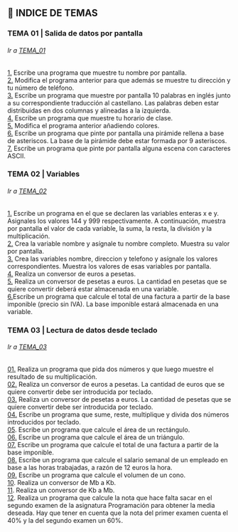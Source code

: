 ## :file_folder: INDICE DE TEMAS

<a name="tema1"/>

### TEMA 01 | Salida de datos por pantalla
###### Ir a [TEMA_01](https://github.com/m0ltr3x/aprende-java-con-m0ltr3x/tree/main/TEMA_01)

[1.](https://github.com/m0ltr3x/aprende-java-con-m0ltr3x/blob/main/TEMA_01/Ejercicio1.java) Escribe una programa que muestre tu nombre por pantalla.  
[2.](https://github.com/m0ltr3x/aprende-java-con-m0ltr3x/blob/main/TEMA_01/ejercicio2.java) Modifica el programa anterior para que además se muestre tu dirección y tu número de teléfono.  
[3.](https://github.com/m0ltr3x/aprende-java-con-m0ltr3x/blob/main/TEMA_01/ejercicio3.java) Escribe un programa que muestre por pantalla 10 palabras en inglés junto a su correspondiente traducción al castellano. Las palabras deben estar
distribuidas en dos columnas y alineadas a la izquierda.  
[4.](https://github.com/m0ltr3x/aprende-java-con-m0ltr3x/blob/main/TEMA_01/ejercicio4.java) Escribe un programa que muestre tu horario de clase.  
[5.](https://github.com/m0ltr3x/aprende-java-con-m0ltr3x/blob/main/TEMA_01/ejercicio5.java) Modifica el programa anterior añadiendo colores.  
[6.](https://github.com/m0ltr3x/aprende-java-con-m0ltr3x/blob/main/TEMA_01/ejercicio6.java) Escribe un programa que pinte por pantalla una pirámide rellena a base de asteriscos. La base de la pirámide debe estar formada por 9 asteriscos.  
[7.](https://github.com/m0ltr3x/aprende-java-con-m0ltr3x/blob/main/TEMA_01/ejercicio7.java) Escribe un programa que pinte por pantalla alguna escena con caracteres ASCII.  

<a name="tema2"/>

### TEMA 02 | Variables
###### Ir a [TEMA_02](https://github.com/lucia-blanco/mi-aprende-java-con-ejercicios/tree/master/TEMA_02)

[1.](https://github.com/lucia-blanco/mi-aprende-java-con-ejercicios/blob/master/TEMA_02/Ejercicio1_2.java) Escribe un programa en el que se declaren las variables enteras x e y. Asignales los valores 144 y 999 respectivamente. A continuación, muestra por pantalla el valor de cada variable, la suma, la resta, la división y la multiplicación.  
[2.](https://github.com/lucia-blanco/mi-aprende-java-con-ejercicios/blob/master/TEMA_02/Ejercicio2_2.java) Crea la variable nombre y asígnale tu nombre completo. Muestra su valor por pantalla.  
[3.](https://github.com/lucia-blanco/mi-aprende-java-con-ejercicios/blob/master/TEMA_02/Ejercicio3_2.java) Crea las variables nombre, direccion y telefono y asígnale los valores correspondientes. Muestra los valores de esas variables por pantalla.  
[4.](https://github.com/lucia-blanco/mi-aprende-java-con-ejercicios/blob/master/TEMA_02/Ejercicio4_2.java) Realiza un conversor de euros a pesetas.  
[5.](https://github.com/lucia-blanco/mi-aprende-java-con-ejercicios/blob/master/TEMA_02/Ejercicio5_2.java) Realiza un conversor de pesetas a euros. La cantidad en pesetas que se quiere convertir deberá estar almacenada en una variable.  
[6.](https://github.com/lucia-blanco/mi-aprende-java-con-ejercicios/blob/master/TEMA_02/Ejercicio6_2.java)Escribe un programa que calcule el total de una factura a partir de la base imponible (precio sin IVA). La base imponible estará almacenada en una variable.  

<a name="tema3"/>

### TEMA 03 | Lectura de datos desde teclado
###### Ir a [TEMA_03](https://github.com/lucia-blanco/mi-aprende-java-con-ejercicios/tree/master/TEMA_03)

[01.](https://github.com/lucia-blanco/mi-aprende-java-con-ejercicios/blob/master/TEMA_03/Ejercicio01_3.java) Realiza un programa que pida dos números y que luego muestre el resultado
de su multiplicación.  
[02.](https://github.com/lucia-blanco/mi-aprende-java-con-ejercicios/blob/master/TEMA_03/Ejercicio02_3.java) Realiza un conversor de euros a pesetas. La cantidad de euros que se quiere convertir debe ser introducida por teclado.  
[03.](https://github.com/lucia-blanco/mi-aprende-java-con-ejercicios/blob/master/TEMA_03/Ejercicio03_3.java) Realiza un conversor de pesetas a euros. La cantidad de pesetas que se quiere convertir debe ser introducida por teclado.  
[04.](https://github.com/lucia-blanco/mi-aprende-java-con-ejercicios/blob/master/TEMA_03/Ejercicio04_3.java) Escribe un programa que sume, reste, multiplique y divida dos números introducidos por teclado.  
[05](https://github.com/lucia-blanco/mi-aprende-java-con-ejercicios/blob/master/TEMA_03/Ejercicio05_3.java). Escribe un programa que calcule el área de un rectángulo.  
[06.](https://github.com/lucia-blanco/mi-aprende-java-con-ejercicios/blob/master/TEMA_03/Ejercicio06_3.java) Escribe un programa que calcule el área de un triángulo.  
[07.](https://github.com/lucia-blanco/mi-aprende-java-con-ejercicios/blob/master/TEMA_03/Ejercicio07_3.java) Escribe un programa que calcule el total de una factura a partir de la base imponible.  
[08.](https://github.com/lucia-blanco/mi-aprende-java-con-ejercicios/blob/master/TEMA_03/Ejercicio08_3.java) Escribe un programa que calcule el salario semanal de un empleado en base a las horas trabajadas, a razón de 12 euros la hora.  
[09.](https://github.com/lucia-blanco/mi-aprende-java-con-ejercicios/blob/master/TEMA_03/Ejercicio09_3.java) Escribe un programa que calcule el volumen de un cono.  
[10](https://github.com/lucia-blanco/mi-aprende-java-con-ejercicios/blob/master/TEMA_03/Ejercicio10_3.java). Realiza un conversor de Mb a Kb.  
[11](https://github.com/lucia-blanco/mi-aprende-java-con-ejercicios/blob/master/TEMA_03/Ejercicio11_3.java). Realiza un conversor de Kb a Mb.  
[12](https://github.com/lucia-blanco/mi-aprende-java-con-ejercicios/blob/master/TEMA_03/Ejercicio12_3.java). Realiza un programa que calcule la nota que hace falta sacar en el segundo examen de la asignatura Programación para obtener la media deseada. Hay que tener en cuenta que la nota del primer examen cuenta el 40% y la del segundo examen un 60%.  
